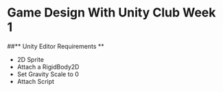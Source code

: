 # Game Design With Unity Club Week 1

##** Unity Editor Requirements **

- 2D Sprite 
 - Attach a RigidBody2D 
  - Set Gravity Scale to 0
   - Attach Script
 
